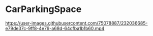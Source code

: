 # CarParkingSpace



https://user-images.githubusercontent.com/75078887/232036685-e79de37c-9ff8-4e79-a68d-64cfba1b1b60.mp4

